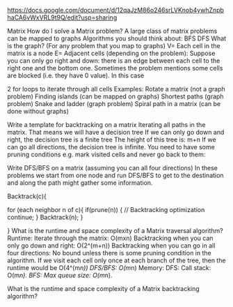 https://docs.google.com/document/d/12qaJzM86o246srLVKnob4ywhZnpbhaCA6vWxVRL9t9Q/edit?usp=sharing


Matrix
How do I solve a Matrix problem?
A large class of matrix problems can be mapped to graphs
Algorithms you should think about:
BFS
DFS
What is the graph? (For any problem that you map to graphs)
V= Each cell in the matrix is a node
E= Adjacent cells (depending on the problem):
Suppose you can only go right and down: there is an edge between each cell to the right one and the bottom one.
Sometimes the problem mentions some cells are blocked (i.e. they have 0 value). In this case




































2 for loops to iterate through all cells
Examples:
Rotate a matrix (not a graph problem)
Finding islands (can be mapped on graphs)
Shortest paths (graph problem)
Snake and ladder (graph problem)
Spiral path in a matrix (can be done without graphs)

Write a template for backtracking on a matrix
Iterating all paths in the matrix. 
That means we will have a decision tree
If we can only go down and right, the decision tree is a finite tree
The height of this tree is: m+n
If we can go all directions, the decision tree is infinite.
You need to have some pruning conditions 
e.g. mark visited cells and never go back to them:


Write DFS/BFS on a matrix (assuming you can all four directions)
In these problems we start from one node and run DFS/BFS to get to the destination and along the path might gather some information.

Backtrack(c){

  for (each neighbor n of c){
	if(prune(n)) { // Backtracking optimization
		continue;
	}
	Backtrack(n);
  }

}
What is the runtime and space complexity of a Matrix traversal algorithm?
Runtime: 
Iterate through the matrix: O(mxn)
Backtracking when you can only go down and right: O(2^(m+n))
Backtracking when you can go in all four directions: No bound unless there is some pruning condition in the algorithm.
If we visit each cell only once at each branch of the tree, then the runtime would be O(4^(m*n))
DFS/BFS: O(m*n)
Memory:
DFS:
Call stack: O(m*n).
BFS:
Max queue size: O(m*n).

What is the runtime and space complexity of a Matrix backtracking algorithm?



